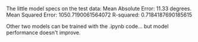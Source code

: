 The little model specs on the test data:
Mean Absolute Error: 11.33 degrees.
Mean Squared Error: 1050.7190061564072
R-squared: 0.7184187690185615

Other two models can be trained with the .ipynb code... but model performance doesn't improve.
